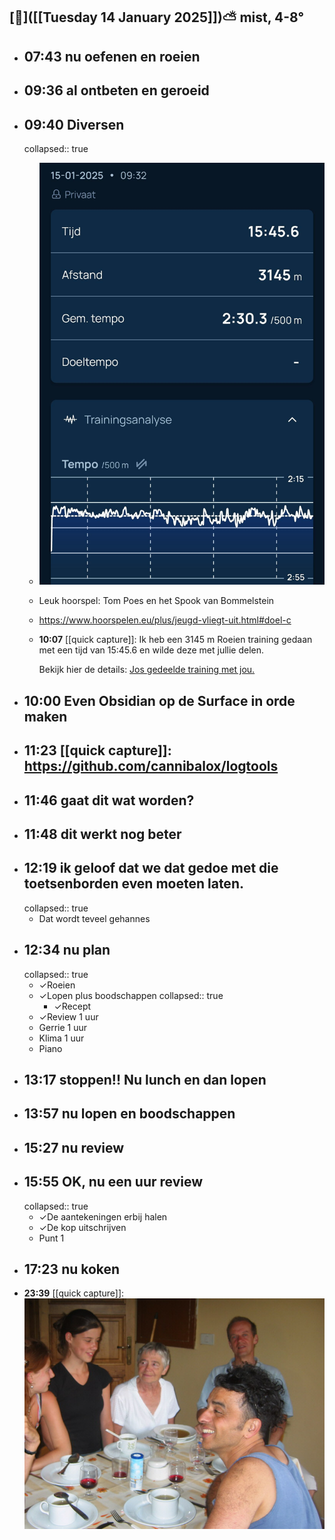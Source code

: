 ##  [🔻]([[Tuesday 14 January 2025]])⛅ mist, 4-8°
- ## 07:43 nu oefenen en roeien
- ## 09:36 al ontbeten en geroeid
- ## 09:40 Diversen
  collapsed:: true
	- ![2025-01-15-09-37-12.jpeg](../assets/2025-01-15-09-37-12.jpeg)
	- Leuk hoorspel: Tom Poes en het Spook van Bommelstein
	- https://www.hoorspelen.eu/plus/jeugd-vliegt-uit.html#doel-c
	- **10:07** [[quick capture]]: Ik heb een 3145 m Roeien training gedaan met een tijd van 15:45.6 en wilde deze met jullie delen.
	  
	  Bekijk hier de details: [Jos gedeelde training met jou.](https://log.concept2.com/share/1275681/96744039)
- ## 10:00 Even Obsidian op de Surface in orde maken
- ## 11:23 [[quick capture]]:  https://github.com/cannibalox/logtools
- ## 11:46 gaat dit wat worden?
- ## 11:48 dit werkt nog beter
- ## 12:19 ik geloof dat we dat gedoe met die toetsenborden even moeten laten.
  collapsed:: true
	- Dat wordt teveel gehannes
- ## 12:34 nu plan
  collapsed:: true
	- ✓Roeien
	- ✓Lopen plus boodschappen
	  collapsed:: true
		- ✓Recept
	- ✓Review 1 uur
	- Gerrie 1 uur
	- Klima 1 uur
	- Piano
- ## 13:17 stoppen!! Nu lunch en dan lopen
- ## 13:57 nu lopen en boodschappen
- ## 15:27 nu review
- ## 15:55 OK, nu een uur review
  collapsed:: true
	- ✓De aantekeningen erbij halen
	- ✓De kop uitschrijven
	- Punt 1
- ## 17:23 nu koken
- **23:39** [[quick capture]]: ![vak02071](../assets/vak02071.jpg)